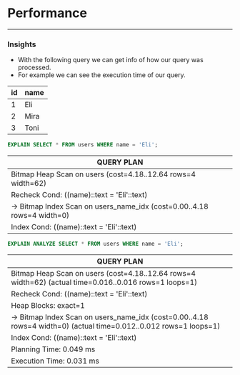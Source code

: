 # Performance

---

### Insights

- With the following query we can get info of how our query was processed.
- For example we can see the execution time of our query.

| id  | name |
| --- | ---- |
| 1   | Eli  |
| 2   | Mira |
| 3   | Toni |

```sql
EXPLAIN SELECT * FROM users WHERE name = 'Eli';
```

| QUERY PLAN                                                              |
| ----------------------------------------------------------------------- |
| Bitmap Heap Scan on users (cost=4.18..12.64 rows=4 width=62)            |
| Recheck Cond: ((name)::text = 'Eli'::text)                              |
| -> Bitmap Index Scan on users_name_idx (cost=0.00..4.18 rows=4 width=0) |
| Index Cond: ((name)::text = 'Eli'::text)                                |

```sql
EXPLAIN ANALYZE SELECT * FROM users WHERE name = 'Eli';
```

| QUERY PLAN                                                                                                        |
| ----------------------------------------------------------------------------------------------------------------- |
| Bitmap Heap Scan on users (cost=4.18..12.64 rows=4 width=62) (actual time=0.016..0.016 rows=1 loops=1)            |
| Recheck Cond: ((name)::text = 'Eli'::text)                                                                        |
| Heap Blocks: exact=1                                                                                              |
| -> Bitmap Index Scan on users_name_idx (cost=0.00..4.18 rows=4 width=0) (actual time=0.012..0.012 rows=1 loops=1) |
| Index Cond: ((name)::text = 'Eli'::text)                                                                          |
| Planning Time: 0.049 ms                                                                                           |
| Execution Time: 0.031 ms                                                                                          |
